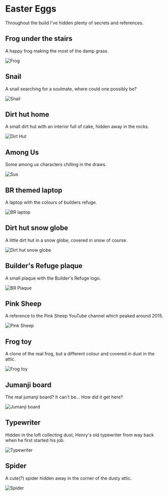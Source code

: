 # Easter Eggs

Throughout the build I've hidden plenty of secrets and references.

## Frog under the stairs

A happy frog making the most of the damp grass.

![Frog](/img/br-2024/easter-eggs/frog-2.png)

## Snail

A snail searching for a soulmate, where could one possibly be?

![Snail](/img/br-2024/easter-eggs/snail.png)

## Dirt hut home

A small dirt hut with an interior full of cake, hidden away in the rocks.

![Dirt Hut](/img/br-2024/easter-eggs/dirt-hut.png)

## Among Us

Some among us characters chilling in the draws.

![Sus](/img/br-2024/easter-eggs/sus.png)

## BR themed laptop

A laptop with the colours of builders refuge.

![BR laptop](/img/br-2024/easter-eggs/br-laptop.png)

## Dirt hut snow globe

A little dirt hut in a snow globe, covered in snow of course.

![Dirt hut snow globe](/img/br-2024/easter-eggs/dirt-hut-snowglobe.png)

## Builder's Refuge plaque

A small plaque with the Builder's Refuge logo.

![BR Plaque](/img/br-2024/easter-eggs/br-plaque.png)

## Pink Sheep

A reference to the Pink Sheep YouTube channel which peaked around 2015.

![Pink Sheep](/img/br-2024/easter-eggs/pink-sheep.png)

## Frog toy

A clone of the real frog, but a different colour and covered in dust in the attic.

![Frog toy](/img/br-2024/easter-eggs/frog.png)

## Jumanji board

The real jumanji board? It can't be... How did it get here?

![Jumanji board](/img/br-2024/easter-eggs/jumanji.png)

## Typewriter

Hidden in the loft collecting dust, Henry's old typewriter from way back when he first started his job.

![Typewriter](/img/br-2024/easter-eggs/typewriter.png)

## Spider

A cute(?) spider hidden away in the corner of the dusty attic.

![Spider](/img/br-2024/easter-eggs/spider.png)